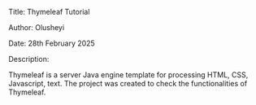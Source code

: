 Title: Thymeleaf Tutorial

Author: Olusheyi

Date: 28th February 2025

Description:

Thymeleaf is a server Java engine template for processing HTML, CSS, Javascript, text. 
The project was created to check the functionalities of Thymeleaf. 

